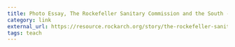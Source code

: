 ```yaml
---
title: Photo Essay, The Rockefeller Sanitary Commission and the South - REsource
category: link
external_url: https://resource.rockarch.org/story/the-rockefeller-sanitary-commission-and-the-south/
tags: teach
---
```

